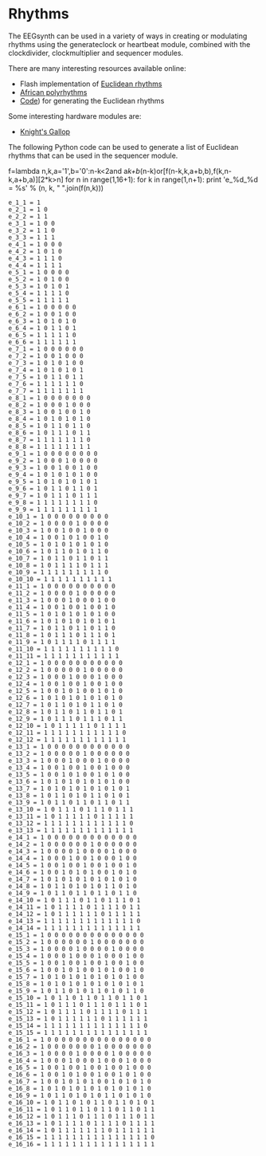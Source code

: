 # Rhythms

The EEGsynth can be used in a variety of ways in creating or modulating rhythms using the generateclock or heartbeat module, combined with the clockdivider, clockmultiplier and sequencer modules.

There are many interesting resources available online:

- Flash implementation of [Euclidean rhythms](https://www.hisschemoller.com/blog/2011/euclidean-rhythms/)
- [African polyrhythms](https://mynoise.net/NoiseMachines/polyrhythmBeatGenerator.php)
- [Code](https://codegolf.stackexchange.com/questions/49221/generating-euclidean-rhythms)) for generating the Euclidean rhythms

Some interesting hardware modules are:

- [Knight's Gallop](http://www.shakmatmodular.com/products/kg.html)

The following Python code can be used to generate a list of Euclidean rhythms that can be used in the sequencer module.

f=lambda n,k,a='1',b='0':n-k<2and a*k+b*(n-k)or[f(n-k,k,a+b,b),f(k,n-k,a+b,a)][2*k>n]
for n in range(1,16+1):
  for k in range(1,n+1):
    print 'e_%d_%d = %s' % (n, k, " ".join(f(n,k)))

    e_1_1 = 1
    e_2_1 = 1 0
    e_2_2 = 1 1
    e_3_1 = 1 0 0
    e_3_2 = 1 1 0
    e_3_3 = 1 1 1
    e_4_1 = 1 0 0 0
    e_4_2 = 1 0 1 0
    e_4_3 = 1 1 1 0
    e_4_4 = 1 1 1 1
    e_5_1 = 1 0 0 0 0
    e_5_2 = 1 0 1 0 0
    e_5_3 = 1 0 1 0 1
    e_5_4 = 1 1 1 1 0
    e_5_5 = 1 1 1 1 1
    e_6_1 = 1 0 0 0 0 0
    e_6_2 = 1 0 0 1 0 0
    e_6_3 = 1 0 1 0 1 0
    e_6_4 = 1 0 1 1 0 1
    e_6_5 = 1 1 1 1 1 0
    e_6_6 = 1 1 1 1 1 1
    e_7_1 = 1 0 0 0 0 0 0
    e_7_2 = 1 0 0 1 0 0 0
    e_7_3 = 1 0 1 0 1 0 0
    e_7_4 = 1 0 1 0 1 0 1
    e_7_5 = 1 0 1 1 0 1 1
    e_7_6 = 1 1 1 1 1 1 0
    e_7_7 = 1 1 1 1 1 1 1
    e_8_1 = 1 0 0 0 0 0 0 0
    e_8_2 = 1 0 0 0 1 0 0 0
    e_8_3 = 1 0 0 1 0 0 1 0
    e_8_4 = 1 0 1 0 1 0 1 0
    e_8_5 = 1 0 1 1 0 1 1 0
    e_8_6 = 1 0 1 1 1 0 1 1
    e_8_7 = 1 1 1 1 1 1 1 0
    e_8_8 = 1 1 1 1 1 1 1 1
    e_9_1 = 1 0 0 0 0 0 0 0 0
    e_9_2 = 1 0 0 0 1 0 0 0 0
    e_9_3 = 1 0 0 1 0 0 1 0 0
    e_9_4 = 1 0 1 0 1 0 1 0 0
    e_9_5 = 1 0 1 0 1 0 1 0 1
    e_9_6 = 1 0 1 1 0 1 1 0 1
    e_9_7 = 1 0 1 1 1 0 1 1 1
    e_9_8 = 1 1 1 1 1 1 1 1 0
    e_9_9 = 1 1 1 1 1 1 1 1 1
    e_10_1 = 1 0 0 0 0 0 0 0 0 0
    e_10_2 = 1 0 0 0 0 1 0 0 0 0
    e_10_3 = 1 0 0 1 0 0 1 0 0 0
    e_10_4 = 1 0 0 1 0 1 0 0 1 0
    e_10_5 = 1 0 1 0 1 0 1 0 1 0
    e_10_6 = 1 0 1 1 0 1 0 1 1 0
    e_10_7 = 1 0 1 1 0 1 1 0 1 1
    e_10_8 = 1 0 1 1 1 1 0 1 1 1
    e_10_9 = 1 1 1 1 1 1 1 1 1 0
    e_10_10 = 1 1 1 1 1 1 1 1 1 1
    e_11_1 = 1 0 0 0 0 0 0 0 0 0 0
    e_11_2 = 1 0 0 0 0 1 0 0 0 0 0
    e_11_3 = 1 0 0 0 1 0 0 0 1 0 0
    e_11_4 = 1 0 0 1 0 0 1 0 0 1 0
    e_11_5 = 1 0 1 0 1 0 1 0 1 0 0
    e_11_6 = 1 0 1 0 1 0 1 0 1 0 1
    e_11_7 = 1 0 1 1 0 1 1 0 1 1 0
    e_11_8 = 1 0 1 1 1 0 1 1 1 0 1
    e_11_9 = 1 0 1 1 1 1 0 1 1 1 1
    e_11_10 = 1 1 1 1 1 1 1 1 1 1 0
    e_11_11 = 1 1 1 1 1 1 1 1 1 1 1
    e_12_1 = 1 0 0 0 0 0 0 0 0 0 0 0
    e_12_2 = 1 0 0 0 0 0 1 0 0 0 0 0
    e_12_3 = 1 0 0 0 1 0 0 0 1 0 0 0
    e_12_4 = 1 0 0 1 0 0 1 0 0 1 0 0
    e_12_5 = 1 0 0 1 0 1 0 0 1 0 1 0
    e_12_6 = 1 0 1 0 1 0 1 0 1 0 1 0
    e_12_7 = 1 0 1 1 0 1 0 1 1 0 1 0
    e_12_8 = 1 0 1 1 0 1 1 0 1 1 0 1
    e_12_9 = 1 0 1 1 1 0 1 1 1 0 1 1
    e_12_10 = 1 0 1 1 1 1 1 0 1 1 1 1
    e_12_11 = 1 1 1 1 1 1 1 1 1 1 1 0
    e_12_12 = 1 1 1 1 1 1 1 1 1 1 1 1
    e_13_1 = 1 0 0 0 0 0 0 0 0 0 0 0 0
    e_13_2 = 1 0 0 0 0 0 1 0 0 0 0 0 0
    e_13_3 = 1 0 0 0 1 0 0 0 1 0 0 0 0
    e_13_4 = 1 0 0 1 0 0 1 0 0 1 0 0 0
    e_13_5 = 1 0 0 1 0 1 0 0 1 0 1 0 0
    e_13_6 = 1 0 1 0 1 0 1 0 1 0 1 0 0
    e_13_7 = 1 0 1 0 1 0 1 0 1 0 1 0 1
    e_13_8 = 1 0 1 1 0 1 0 1 1 0 1 0 1
    e_13_9 = 1 0 1 1 0 1 1 0 1 1 0 1 1
    e_13_10 = 1 0 1 1 1 0 1 1 1 0 1 1 1
    e_13_11 = 1 0 1 1 1 1 1 0 1 1 1 1 1
    e_13_12 = 1 1 1 1 1 1 1 1 1 1 1 1 0
    e_13_13 = 1 1 1 1 1 1 1 1 1 1 1 1 1
    e_14_1 = 1 0 0 0 0 0 0 0 0 0 0 0 0 0
    e_14_2 = 1 0 0 0 0 0 0 1 0 0 0 0 0 0
    e_14_3 = 1 0 0 0 0 1 0 0 0 0 1 0 0 0
    e_14_4 = 1 0 0 0 1 0 0 1 0 0 0 1 0 0
    e_14_5 = 1 0 0 1 0 0 1 0 0 1 0 0 1 0
    e_14_6 = 1 0 0 1 0 1 0 1 0 0 1 0 1 0
    e_14_7 = 1 0 1 0 1 0 1 0 1 0 1 0 1 0
    e_14_8 = 1 0 1 1 0 1 0 1 0 1 1 0 1 0
    e_14_9 = 1 0 1 1 0 1 1 0 1 1 0 1 1 0
    e_14_10 = 1 0 1 1 1 0 1 1 0 1 1 1 0 1
    e_14_11 = 1 0 1 1 1 1 0 1 1 1 1 0 1 1
    e_14_12 = 1 0 1 1 1 1 1 1 0 1 1 1 1 1
    e_14_13 = 1 1 1 1 1 1 1 1 1 1 1 1 1 0
    e_14_14 = 1 1 1 1 1 1 1 1 1 1 1 1 1 1
    e_15_1 = 1 0 0 0 0 0 0 0 0 0 0 0 0 0 0
    e_15_2 = 1 0 0 0 0 0 0 1 0 0 0 0 0 0 0
    e_15_3 = 1 0 0 0 0 1 0 0 0 0 1 0 0 0 0
    e_15_4 = 1 0 0 0 1 0 0 0 1 0 0 0 1 0 0
    e_15_5 = 1 0 0 1 0 0 1 0 0 1 0 0 1 0 0
    e_15_6 = 1 0 0 1 0 1 0 0 1 0 1 0 0 1 0
    e_15_7 = 1 0 1 0 1 0 1 0 1 0 1 0 1 0 0
    e_15_8 = 1 0 1 0 1 0 1 0 1 0 1 0 1 0 1
    e_15_9 = 1 0 1 1 0 1 0 1 1 0 1 0 1 1 0
    e_15_10 = 1 0 1 1 0 1 1 0 1 1 0 1 1 0 1
    e_15_11 = 1 0 1 1 1 0 1 1 1 0 1 1 1 0 1
    e_15_12 = 1 0 1 1 1 1 0 1 1 1 1 0 1 1 1
    e_15_13 = 1 0 1 1 1 1 1 1 0 1 1 1 1 1 1
    e_15_14 = 1 1 1 1 1 1 1 1 1 1 1 1 1 1 0
    e_15_15 = 1 1 1 1 1 1 1 1 1 1 1 1 1 1 1
    e_16_1 = 1 0 0 0 0 0 0 0 0 0 0 0 0 0 0 0
    e_16_2 = 1 0 0 0 0 0 0 0 1 0 0 0 0 0 0 0
    e_16_3 = 1 0 0 0 0 1 0 0 0 0 1 0 0 0 0 0
    e_16_4 = 1 0 0 0 1 0 0 0 1 0 0 0 1 0 0 0
    e_16_5 = 1 0 0 1 0 0 1 0 0 1 0 0 1 0 0 0
    e_16_6 = 1 0 0 1 0 1 0 0 1 0 0 1 0 1 0 0
    e_16_7 = 1 0 0 1 0 1 0 1 0 0 1 0 1 0 1 0
    e_16_8 = 1 0 1 0 1 0 1 0 1 0 1 0 1 0 1 0
    e_16_9 = 1 0 1 1 0 1 0 1 0 1 1 0 1 0 1 0
    e_16_10 = 1 0 1 1 0 1 0 1 1 0 1 1 0 1 0 1
    e_16_11 = 1 0 1 1 0 1 1 0 1 1 0 1 1 0 1 1
    e_16_12 = 1 0 1 1 1 0 1 1 1 0 1 1 1 0 1 1
    e_16_13 = 1 0 1 1 1 1 0 1 1 1 1 0 1 1 1 1
    e_16_14 = 1 0 1 1 1 1 1 1 1 0 1 1 1 1 1 1
    e_16_15 = 1 1 1 1 1 1 1 1 1 1 1 1 1 1 1 0
    e_16_16 = 1 1 1 1 1 1 1 1 1 1 1 1 1 1 1 1

